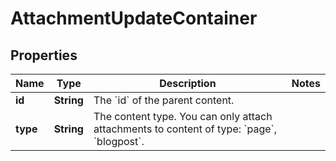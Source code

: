 # AttachmentUpdateContainer

## Properties
Name | Type | Description | Notes
------------ | ------------- | ------------- | -------------
**id** | **String** | The &#x60;id&#x60; of the parent content. | 
**type** | **String** | The content type. You can only attach attachments to content of type: &#x60;page&#x60;, &#x60;blogpost&#x60;. | 
